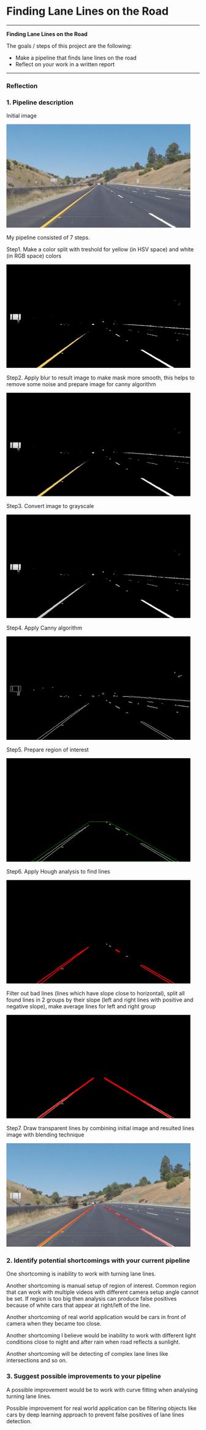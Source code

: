 # **Finding Lane Lines on the Road** 

---

**Finding Lane Lines on the Road**

The goals / steps of this project are the following:
* Make a pipeline that finds lane lines on the road
* Reflect on your work in a written report


[//]: # (Image References)
[sourceimg]: ./writeup_data/source.jpg
[image1]: ./writeup_data/step1.png
[image2]: ./writeup_data/step2.png
[image3]: ./writeup_data/step3.png
[image4]: ./writeup_data/step4.png
[image5]: ./writeup_data/step5.png
[image6.1]: ./writeup_data/step6.1.png
[image6.2]: ./writeup_data/step6.2.png
[image7]: ./writeup_data/step7.png

---

### Reflection

### 1. Pipeline description

Initial image

![alt text][sourceimg]

My pipeline consisted of 7 steps.

Step1. Make a color split with treshold for yellow (in HSV space) and white (in RGB space) colors

![alt text][image1]

Step2. Apply blur to result image to make mask more smooth, this helps to remove some noise and prepare image for canny algorithm

![alt text][image2]

Step3. Convert image to grayscale

![alt text][image3]

Step4. Apply Canny algorithm

![alt text][image4]

Step5. Prepare region of interest

![alt text][image5]

Step6. Apply Hough analysis to find lines

![alt text][image6.1]

Filter out bad lines (lines which have slope close to horizontal), split all found lines in 2 groups by their slope (left and right lines with positive and negative slope), make average lines for left and right group

![alt text][image6.2]

Step7. Draw transparent lines by combining initial image and resulted lines image with blending technique

![alt text][image7]

### 2. Identify potential shortcomings with your current pipeline

One shortcoming is inability to work with turning lane lines.

Another shortcoming is manual setup of region of interest. Common region that can work with multiple videos with different camera setup angle cannot be set. If region is too big then
analysis can produce false positives because of white cars that appear at right/left of the line.

Another shortcoming of real world application would be cars in front of camera when they became too close.

Another shortcoming I believe would be inability to work with different light conditions close to night and after rain when road reflects a sunlight.

Another shortcoming will be detecting of complex lane lines like intersections and so on.

### 3. Suggest possible improvements to your pipeline

A possible improvement would be to work with curve fitting when analysing turning lane lines.

Possible improvement for real world application can be filtering objects like cars by deep learning approach to prevent false positives of lane lines detection.

